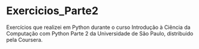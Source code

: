 # Exercicios_Parte2
 Exercícios que realizei em Python durante o curso Introdução à Ciência da Computação com Python Parte 2 da
Universidade de São Paulo, distribuido pela Coursera.

